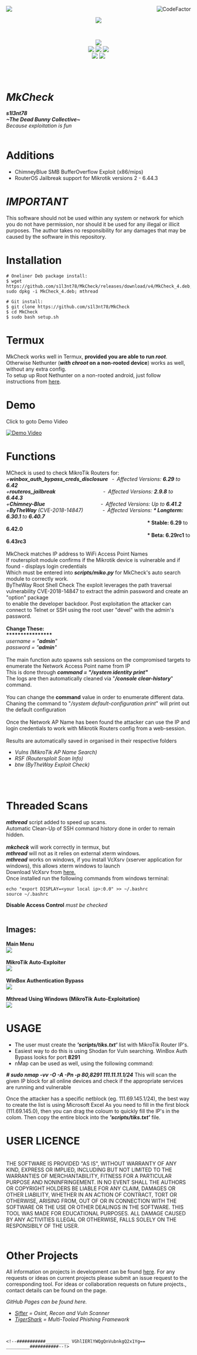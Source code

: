 <img align="left" src="https://img.shields.io/badge/Author-s1l3nt78-blueviolet"><a href="https://www.codefactor.io/repository/github/s1l3nt78/mkcheck"><img align="right" src="https://www.codefactor.io/repository/github/s1l3nt78/mkcheck/badge" alt="CodeFactor" /></a><br/>
<p align="center"><img align="center" src="https://img.shields.io/badge/-The_Dead_Bunny_Collective-green"></p>
<br />
<p align="center">
 <img align="center" src="https://raw.githubusercontent.com/s1l3nt78/MkCheck/master/docs/logo.png" />
<br />
 <img align="center" src="https://img.shields.io/github/issues/s1l3nt78/MkCheck" />
 <img align="center" src="https://img.shields.io/github/forks/s1l3nt78/MkCheck" />
 <img align="center" src="https://img.shields.io/github/stars/s1l3nt78/MkCheck" />
 <br />
 <img align="center" src="https://img.shields.io/badge/Codename-BlueChimney-orange" />
 <img align="center" src="https://img.shields.io/badge/Version-4-red" />
</p>
<br />
<br />

# *MkCheck*
<strong><em>s1l3nt78</em></strong>
<br>
<strong><em>~The Dead Bunny Collective~</em></strong>
<br />
*Because exploitation is fun*
<br>
<br>

# Additions
- ChimneyBlue SMB BufferOverflow Exploit (x86/mips)
- RouterOS Jailbreak support for Mikrotik versions 2 - 6.44.3

# *IMPORTANT*

 This software should not be used within any system or
 network for which you do not have permission, nor should
 it be used for any illegal or illicit purposes. The author
 takes no responsibility for any damages that may be caused
 by the software in this repository.

# Installation

	# Oneliner Deb package install:
	$ wget https://github.com/s1l3nt78/MkCheck/releases/download/v4/MkCheck_4.deb; sudo dpkg -i MkCheck_4.deb; mthread

	# Git install:
	$ git clone https://github.com/s1l3nt78/MkCheck
	$ cd MkCheck
	$ sudo bash setup.sh

# Termux

 MkCheck works well in Termux, <strong>provided you are able to run <em>root</em></strong>.
 <br>
 Otherwise Nethunter (<strong><em>with chroot</em> on a non-rooted device</strong>) works as well, without any extra config.
 <br>
To setup up Root Nethunter on a non-rooted android, just follow
<br>
instructions from <a href="https://github.com/s1l3nt78/MkCheck/wiki/Installing-Nethunter-to-run-root-(without-rooted-device)">here</a>.

# Demo

<summary>Click to goto Demo Video</summary>
	
[![Demo Video](https://img.youtube.com/vi/w4szP0lCIPo/0.jpg)](https://www.youtube.com/watch?v=w4szP0lCIPo)

# Functions

  MCheck is used to check MikroTik Routers for:
  <br />
     <em>+<strong>winbox_auth_bypass_creds_disclosure</strong>&ensp; -&ensp;Affected Versions: <strong>6.29</strong> to <strong>6.42</strong>
  <br />
     +<strong>routeros_jailbreak</strong>&emsp;&emsp;&emsp;&emsp;&emsp;&emsp;&emsp;&emsp;&emsp; -&ensp;Affected Versions: <strong>2.9.8</strong> to <strong>6.44.3</strong>
 <br />
	 +<strong>Chimney-Blue</strong>&emsp; &emsp; &emsp;&emsp;&emsp;&emsp;&emsp;&emsp;&emsp;&emsp; -&ensp;Affected Versions: Up to <strong>6.41.2</strong>
	<br />
 +<strong>ByTheWay</strong> (<em>CVE-2018-14847</em>)&emsp;&emsp;&emsp;&ensp; -&ensp;Affected Versions: <strong>* Longterm: 6.30.1</strong> to <strong>6.40.7</strong></em><br />
&emsp;&emsp;&emsp;&emsp;&emsp;&emsp;&emsp;&emsp;&emsp;&emsp;&emsp;&emsp;&emsp;&emsp;&emsp;&emsp;&emsp;&emsp;&emsp;&emsp;&emsp;&emsp;&emsp;&emsp;&emsp;&emsp;&emsp;&ensp;<strong>* Stable: 6.29</strong> to <strong>6.42.0</strong><br />
&emsp;&emsp;&emsp;&emsp;&emsp;&emsp;&emsp;&emsp;&emsp;&emsp;&emsp;&emsp;&emsp;&emsp;&emsp;&emsp;&emsp;&emsp;&emsp;&emsp;&emsp;&emsp;&emsp;&emsp;&emsp;&emsp;&emsp;&ensp;<strong>* Beta: 6.29rc1</strong> to <strong>6.43rc3</strong><br />
</em>
 <br />
  MkCheck matches IP address to WiFi Access Point Names
  <br />
  If routersploit module confirms if the Mikrotik device is vulnerable and if found - displays login credentials
  <br />
  Which must be entered into <strong><em>scripts/miko.py</em></strong> for MkCheck's auto search module to correctly work.
  <br />
  ByTheWay Root Shell Check The exploit leverages the path traversal vulnerability CVE-2018-14847 to extract the admin password and create  an "option" package
  <br />
  to enable the developer backdoor. Post exploitation the attacker can connect to Telnet or SSH using the root user "devel" with the admin's password.
  <br />
  <br />
    <strong>Change These:</strong>
    <br />
    <strong>****************</strong>
    <br />
    <em> username = "<strong>admin</strong>"
 <br />
         password = "<strong>admin</strong>"</em>
  <br />
  <br />
  The main function auto spawns ssh sessions on the compromised targets to enumerate the Network Access Point name from IP
  <br>
    This is done through <strong><em>command = "/system identity print"</em></strong>
    <br />
    The logs are then automatically cleaned via "<strong><em>/console clear-history</em></strong>" command.
    <br />
    <br />
    You can change the <strong>command</strong> value in order to enumerate different data.
    <br />
    Chaning the command to "<em>/system default-configuration print</em>" will print out the default configuration
    <br />
    <br />
    Once the Network AP Name has been found the attacker can use the IP and login credentials to work with
     Mikrotik Routers config from a web-session.
    <br>
    <br>
  Results are automatically saved in organised in their respective folders
  <br />
  <em>
 - Vulns (MikroTik AP Name Search)
 - RSF (Routersploit Scan Info)
 - btw (ByTheWay Exploit Check)
  </em>
 <br />
 <br />

# Threaded Scans

<strong><em>mthread</em></strong> script added to speed up scans.
 <br />
 Automatic Clean-Up of SSH command history done in order to remain hidden.
 <br />
<br />
 <strong><em>mkcheck</em></strong> will work correctly in termux, but
<br />
 <strong><em>mthread</em></strong> will not as it relies on external xterm windows.
 <br />
 <strong><em>mthread</em></strong> works on windows, if you install VcXsrv (xserver application for windows), this allows xterm windows to launch
 <br />
 Download VcXsrv from <a href="https://ufpr.dl.sourceforge.net/project/vcxsrv/vcxsrv/1.20.8.1/vcxsrv-64.1.20.8.1.installer.exe">here.</a>
 <br />
 Once installed run the following commands from windows terminal:

 	echo "export DISPLAY=<your local ip>:0.0" >> ~/.bashrc
	source ~/.bashrc

<strong>Disable Access Control</strong><em> must be checked</em>
 <br />
 <br />

<h2>Images:</h2>
<p>
	<a><strong>Main Menu</strong></a><br />
<img align="center" src="https://raw.githubusercontent.com/s1l3nt78/MkCheck/master/docs/main.png">
 <br />
 <br />
	<a><strong>MikroTik Auto-Exploiter</strong></a><br />
<img align="center" src="https://raw.githubusercontent.com/s1l3nt78/MkCheck/master/docs/mcheck.png">
<br />
 <br />
	<a><strong>WinBox Authentication Bypass</strong></a><br />
<img align="center" src="https://raw.githubusercontent.com/s1l3nt78/MkCheck/master/docs/rsf.png">
<br />
<br />
	<a><strong>Mthread Using Windows (MikroTik Auto-Exploitation)</strong></a><br />
<img align="center" src="https://raw.githubusercontent.com/s1l3nt78/MkCheck/master/docs/winX.png">
</p>


# USAGE

- The user must create the <strong><em>'scripts/tiks.txt'</em></strong> list with MikroTik Router IP's.
- Easiest way to do this is using Shodan for Vuln searching. WinBox Auth Bypass looks for port <strong>8291</strong>
- nMap can be used as well, using the following command:

<strong><em># sudo nmap -vv -O -A -Pn -p 80,8291 111.11.11.1/24</em></strong>
This will scan the given IP block for all online devices and check if the appropriate services are running and vulnerable

Once the attacker has a specific netblock (eg. 111.69.145.1/24), the best way to create the list is using Microsoft Excel
As you need to fill in the first block (111.69.145.0), then you can drag the coloum to quickly fill the IP's in the colom.
Then copy the entire block into the <strong><em>'scripts/tiks.txt'</em></strong> file.



# USER LICENCE
<br />
THE SOFTWARE IS PROVIDED "AS IS", WITHOUT WARRANTY OF ANY KIND, EXPRESS OR
IMPLIED, INCLUDING BUT NOT LIMITED TO THE WARRANTIES OF MERCHANTABILITY,
FITNESS FOR A PARTICULAR PURPOSE AND NONINFRINGEMENT. IN NO EVENT SHALL THE
AUTHORS OR COPYRIGHT HOLDERS BE LIABLE FOR ANY CLAIM, DAMAGES OR OTHER
LIABILITY, WHETHER IN AN ACTION OF CONTRACT, TORT OR OTHERWISE, ARISING FROM,
OUT OF OR IN CONNECTION WITH THE SOFTWARE OR THE USE OR OTHER DEALINGS IN
THE SOFTWARE.
THIS TOOL WAS MADE FOR EDUCATIONAL PURPOSES. ALL DAMAGE CAUSED BY ANY ACTIVITIES
ILLEGAL OR OTHERWISE, FALLS SOLELY ON THE RESPONSIBILY OF THE USER.
<br />
<br/>

# Other Projects

All information on projects in development can be found <a href="https://s1l3nt78.github.io">here</a>.
For any requests or ideas on current projects please submit an issue request to the corresponding tool.
For ideas or collaboration requests on future projects., contact details can be found on the page.

<em>GitHub Pages can be found here.

- <a href="https://s1l3nt78.github.io/sifter">Sifter</a> = Osint, Recon and Vuln Scanner
- <a href="https://s1l3nt78.github.io/TigerShark">TigerShark</a> = Multi-Tooled Phishing Framework</em>

<br />

	<!--###########_________ VGhlIERlYWQgQnVubnkgQ2x1Yg== _________###########--!>
